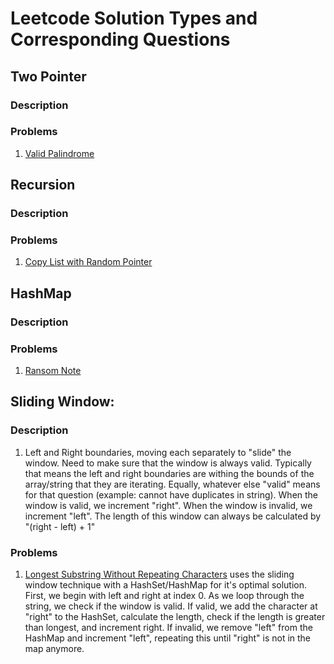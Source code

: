 # Leetcode Solution Types and Corresponding Questions

## Two Pointer

### Description

### Problems

1. [Valid Palindrome](https://leetcode.com/problems/valid-palindrome/)

## Recursion

### Description

### Problems

1. [Copy List with Random Pointer](https://leetcode.com/problems/copy-list-with-random-pointer/)

## HashMap

### Description

### Problems

1. [Ransom Note](https://leetcode.com/problems/ransom-note/description/)

## Sliding Window:

### Description

1. Left and Right boundaries, moving each separately to "slide" the window. Need to make sure that the window is always valid. Typically that means the left and
   right boundaries are withing the bounds of the array/string that they are iterating. Equally, whatever else "valid" means for that question
   (example: cannot have duplicates in string). When the window is valid, we increment "right". When the window is invalid, we increment "left".
   The length of this window can always be calculated by "(right - left) + 1"

### Problems

1. [Longest Substring Without Repeating Characters](https://leetcode.com/problems/longest-substring-without-repeating-characters/description/) uses the sliding
   window technique with a HashSet/HashMap for it's optimal solution. First, we begin with left and right at index 0. As we loop through the string, we check
   if the window is valid. If valid, we add the character at "right" to the HashSet, calculate the length, check if the length is greater than longest, and
   increment right. If invalid, we remove "left" from the HashMap and increment "left", repeating this until "right" is not in the map anymore.

